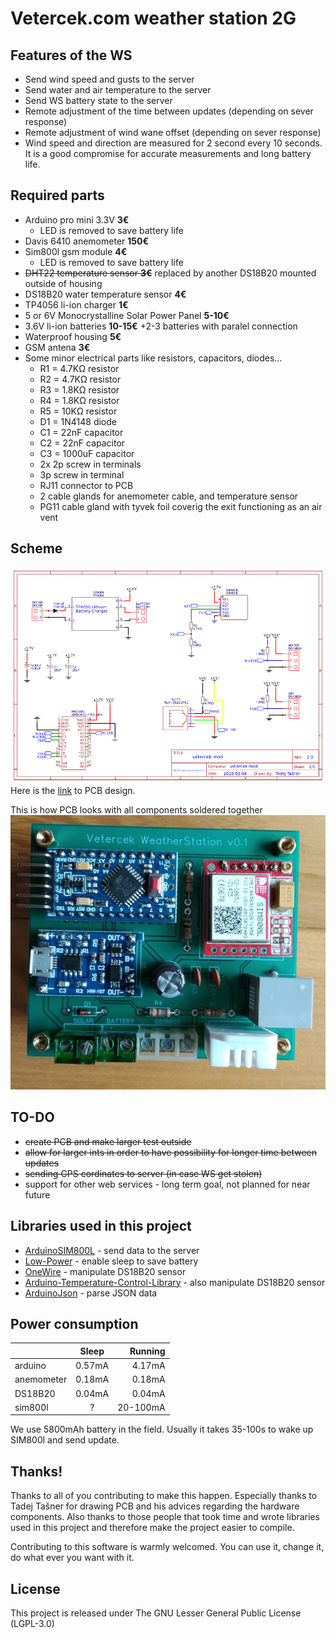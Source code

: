 # Vetercek.com weather station 2G

## Features of the WS
+ Send wind speed and gusts to the server
+ Send water and air temperature to the server
+ Send WS battery state to the server
+ Remote adjustment of the time between updates (depending on sever response)
+ Remote adjustment of wind wane offset (depending on sever response)
+ Wind speed and direction are measured for 2 second every 10 seconds. It is a good compromise for accurate measurements and long battery life.

## Required parts
+ Arduino pro mini 3.3V **3€**
  + LED is removed to save battery life
+ Davis 6410 anemometer **150€**
+ Sim800l gsm module **4€**
  + LED is removed to save battery life
+ ~~DHT22 temperature sensor **3€**~~ replaced by another DS18B20 mounted outside of housing
+ DS18B20 water temperature sensor **4€**
+ TP4056 li-ion charger **1€**
+ 5 or 6V Monocrystalline Solar Power Panel **5-10€**
+ 3.6V li-ion batteries **10-15€**
  +2-3 batteries with paralel connection
+ Waterproof housing **5€**
+ GSM antena **3€**
+ Some minor electrical parts like resistors, capacitors, diodes...
  + R1 = 4.7KΩ resistor
  + R2 = 4.7KΩ resistor
  + R3 = 1.8KΩ resistor
  + R4 = 1.8KΩ resistor
  + R5 = 10KΩ resistor
  + D1 = 1N4148 diode
  + C1 = 22nF capacitor
  + C2 = 22nF capacitor
  + C3 = 1000uF capacitor
  + 2x 2p screw in terminals
  + 3p screw in terminal
  + RJ11 connector to PCB
  + 2 cable glands for anemometer cable, and temperature sensor
  + PG11 cable gland with tyvek foil coverig the exit functioning as an air vent


## Scheme
![Scheme](img/scheme.png)  
Here is the [link](https://easyeda.com/jaka87/vetercek-mod) to PCB design.  

This is how  PCB looks with all components soldered together  
![Completed PCB](img/ready_pcb.png)  

## TO-DO
+  ~~create PCB and make larger test outside~~
+ ~~allow for larger ints in order to have possibility for longer time between updates~~
+ ~~sending GPS cordinates to server (in case WS get stolen)~~
+ support for other web services - long term goal, not planned for near future

## Libraries used in this project
+ [ArduinoSIM800L](https://github.com/carrascoacd/ArduinoSIM800L) - send data to the server
+ [Low-Power](https://github.com/rocketscream/Low-Power) - enable sleep to save battery
+ [OneWire](https://github.com/PaulStoffregen/OneWire) - manipulate DS18B20 sensor
+ [Arduino-Temperature-Control-Library](https://github.com/milesburton/Arduino-Temperature-Control-Library) - also manipulate DS18B20 sensor
+ [ArduinoJson](https://github.com/bblanchon/ArduinoJson) - parse JSON data

## Power consumption
|   |      Sleep     |  Running |
|----------|:-------------:|------:|
| arduino |  0.57mA | 4.17mA |
| anemometer |  0.18mA | 0.18mA |
| DS18B20 |  0.04mA | 0.04mA |
| sim800l |  ? | 20-100mA |

We use 5800mAh battery in the field. Usually it takes 35-100s to wake up SIM800l and send update.

## Thanks!
Thanks to all of you contributing to make this happen. Especially thanks to Tadej Tašner for drawing PCB and his advices regarding the hardware components. Also thanks to those people that took time and wrote libraries used in this project and therefore make the project easier to compile.

Contributing to this software is warmly welcomed. You can use it, change it, do what ever you want with it.

## License
This project is released under
The GNU Lesser General Public License (LGPL-3.0)
